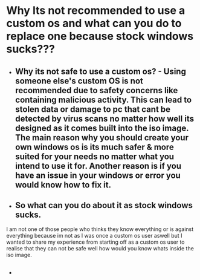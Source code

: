# Why Its not recommended to use a custom os and what can you do to replace one because stock windows sucks???



- ## Why its not safe to use a custom os? - Using someone else's custom OS is not recommended due to safety concerns like containing malicious activity. This can lead to stolen data or damage to pc that cant be detected by virus scans no matter how well its designed as it comes built into the iso image. The main reason why you should create your own windows os is its much safer & more suited for your needs no matter what you intend to use it for. Another reason is if you have an issue in your windows or error you would know how to fix it. 




  
- ## So what can you do about it as stock windows sucks.




I am not one of those people who thinks they know everything or is against everything because im not as I was once a custom os user aswell but I wanted to share my experience from starting off as a custom os user to realise that they can not be safe well how would you know whats inside the iso image.




- ##
